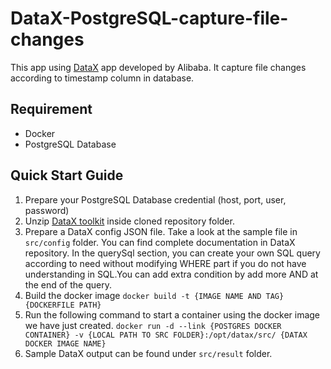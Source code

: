 # DataX-PostgreSQL-capture-file-changes
This app using [DataX](https://github.com/alibaba/DataX.git) app developed by Alibaba. It capture file changes according to timestamp column in database.

## Requirement
- Docker
- PostgreSQL Database

## Quick Start Guide
1. Prepare your PostgreSQL Database credential (host, port, user, password)
2. Unzip [DataX toolkit](https://datax-opensource.oss-cn-hangzhou.aliyuncs.com/202309/datax.tar.gz) inside cloned repository folder.
3. Prepare a DataX config JSON file. Take a look at the sample file in `src/config` folder. You can find complete documentation in DataX repository. In the querySql section, you can create your own SQL query according to need without modifying WHERE part if you do not have understanding in SQL.You can add extra condition by add more AND at the end of the query. 
4. Build the docker image `docker build -t {IMAGE NAME AND TAG} {DOCKERFILE PATH}`
5. Run the following command to start a container using the docker image we have just created.  `docker run -d --link {POSTGRES DOCKER CONTAINER} -v {LOCAL PATH TO SRC FOLDER}:/opt/datax/src/ {DATAX DOCKER IMAGE NAME}`
6. Sample DataX output can be found under `src/result` folder.
